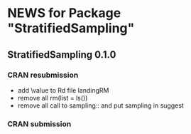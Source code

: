 # NEWS for Package "StratifiedSampling"
  
## StratifiedSampling 0.1.0


### CRAN resubmission
* add \value to Rd file landingRM
* remove all rm(list = ls())
* remove all call to sampling:: and put sampling in suggest

### CRAN submission